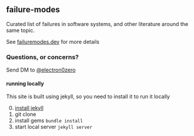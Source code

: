 ## failure-modes
Curated list of failures in software systems, and other literature around the same topic.

See [failuremodes.dev](https://failuremodes.dev) for more details

### Questions, or concerns?
Send DM to [@electron0zero](https://twitter.com/electron0zero)

#### running locally
This site is built using jekyll, so you need to install it to run it locally

0. [install jekyll](https://jekyllrb.com/docs/installation/)
1. git clone
2. install gems `bundle install`
3. start local server `jekyll server`
